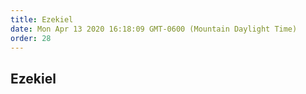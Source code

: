 ```yaml
---
title: Ezekiel
date: Mon Apr 13 2020 16:18:09 GMT-0600 (Mountain Daylight Time)
order: 28
---
```


## Ezekiel